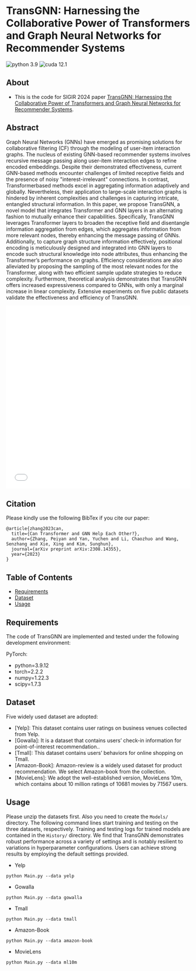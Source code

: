 # TransGNN: Harnessing the Collaborative Power of Transformers and Graph Neural Networks for Recommender Systems

![python 3.9](https://img.shields.io/badge/python-3.9-blue.svg)
![cuda 12.1](https://img.shields.io/badge/cuda-12.1-green.svg)


## About
- This is the code for SIGIR 2024 paper [TransGNN: Harnessing the Collaborative Power of Transformers and Graph Neural Networks for Recommender Systems](https://arxiv.org/pdf/2308.14355).


## Abstract
Graph Neural Networks (GNNs) have emerged as promising solutions for collaborative filtering (CF) through the modeling of user-item interaction graphs. The nucleus of existing GNN-based recommender systems involves recursive message passing along user-item interaction edges to refine encoded embeddings. Despite their demonstrated effectiveness, current GNN-based methods encounter challenges of limited receptive fields and the presence of noisy "interest-irrelevant" connections. In contrast, Transformerbased methods excel in aggregating information adaptively and globally. Nevertheless, their application to large-scale interaction graphs is hindered by inherent complexities and challenges in capturing intricate, entangled structural information. In this paper, we propose TransGNN, a novel model that integrates Transformer and GNN layers in an alternating fashion to mutually enhance their capabilities. Specifically, TransGNN leverages Transformer layers to broaden the receptive field and disentangle information aggregation from edges, which aggregates information from more relevant nodes, thereby enhancing the message passing of GNNs. Additionally, to capture graph structure information effectively, positional encoding is meticulously designed and integrated into GNN layers to encode such structural knowledge into node attributes, thus enhancing the Transformer’s performance on graphs. Efficiency considerations are also alleviated by proposing the sampling of the most relevant nodes for the Transformer, along with two efficient sample update strategies to reduce complexity. Furthermore, theoretical analysis demonstrates that TransGNN offers increased expressiveness compared to GNNs, with only a marginal increase in linear complexity. Extensive experiments on five public datasets validate the effectiveness and efficiency of TransGNN.

<embed src="framework_v4.pdf" width="100%" height="500px">

## Citation
Please kindly use the following BibTex if you cite our paper:
```
@article{zhang2023can,
  title={Can Transformer and GNN Help Each Other?},
  author={Zhang, Peiyan and Yan, Yuchen and Li, Chaozhuo and Wang, Senzhang and Xie, Xing and Kim, Sunghun},
  journal={arXiv preprint arXiv:2308.14355},
  year={2023}
}
```

## Table of Contents  
- [Requirements](#requirements)
- [Dataset](#dataset)
- [Usage](#Usage)


## Requirements
The code of TransGNN are implemented and tested under the following development environment:

PyTorch:
* python=3.9.12
* torch=2.2.2
* numpy=1.22.3
* scipy=1.7.3

## Dataset
Five widely used dataset are adopted:  

- [Yelp]: This dataset contains user ratings on business venues collected from Yelp.
- [Gowalla]: It is a dataset that contains users’ check-in information for point-of-interest recommendation..
- [Tmall]: This dataset contains users’ behaviors for online shopping on Tmall.
- [Amazon-Book]: Amazon-review is a widely used dataset for product recommendation. We select Amazon-book from the collection.
- [MovieLens]: We adopt the well-established version, MovieLens 10m, which contains about 10 million ratings of 10681 movies by 71567 users.


## Usage
Please unzip the datasets first. Also you need to create the `Models/` directory. The following command lines start training and testing on the three datasets, respectively. Training and testing logs for trained models are contained in the `History/` directory. We find that TransGNN demonstrates robust performance across a variety of settings and is notably resilient to variations in hyperparameter configurations. Users can achieve strong results by employing the default settings provided.

* Yelp
```
python Main.py --data yelp 
```
* Gowalla
```
python Main.py --data gowalla 
```
* Tmall
```
python Main.py --data tmall 
```
* Amazon-Book
```
python Main.py --data amazon-book 
```
* MovieLens
```
python Main.py --data ml10m 
```
